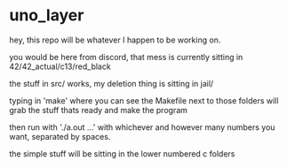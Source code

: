 # uno_layer


hey, this repo will be whatever I happen to be working on.

you would be here from discord, that mess is currently sitting in 42/42_actual/c13/red_black


the stuff in src/ works, my deletion thing is sitting in jail/

typing in 'make' where you can see the Makefile next to those folders will grab the stuff thats ready and make the program

then run with './a.out ...' with whichever and however many numbers you want, separated by spaces.


the simple stuff will be sitting in the lower numbered c folders
